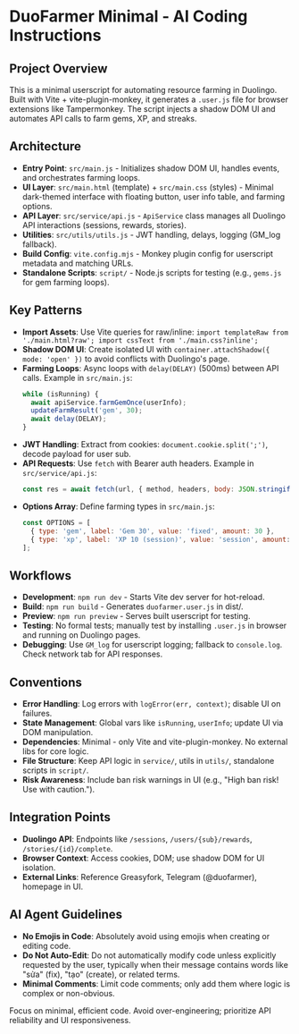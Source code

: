 # DuoFarmer Minimal - AI Coding Instructions

## Project Overview
This is a minimal userscript for automating resource farming in Duolingo. Built with Vite + vite-plugin-monkey, it generates a `.user.js` file for browser extensions like Tampermonkey. The script injects a shadow DOM UI and automates API calls to farm gems, XP, and streaks.

## Architecture
- **Entry Point**: `src/main.js` - Initializes shadow DOM UI, handles events, and orchestrates farming loops.
- **UI Layer**: `src/main.html` (template) + `src/main.css` (styles) - Minimal dark-themed interface with floating button, user info table, and farming options.
- **API Layer**: `src/service/api.js` - `ApiService` class manages all Duolingo API interactions (sessions, rewards, stories).
- **Utilities**: `src/utils/utils.js` - JWT handling, delays, logging (GM_log fallback).
- **Build Config**: `vite.config.mjs` - Monkey plugin config for userscript metadata and matching URLs.
- **Standalone Scripts**: `script/` - Node.js scripts for testing (e.g., `gems.js` for gem farming loops).

## Key Patterns
- **Import Assets**: Use Vite queries for raw/inline: `import templateRaw from './main.html?raw'; import cssText from './main.css?inline';`
- **Shadow DOM UI**: Create isolated UI with `container.attachShadow({ mode: 'open' })` to avoid conflicts with Duolingo's page.
- **Farming Loops**: Async loops with `delay(DELAY)` (500ms) between API calls. Example in `src/main.js`:
  ```javascript
  while (isRunning) {
    await apiService.farmGemOnce(userInfo);
    updateFarmResult('gem', 30);
    await delay(DELAY);
  }
  ```
- **JWT Handling**: Extract from cookies: `document.cookie.split(';')`, decode payload for user sub.
- **API Requests**: Use `fetch` with Bearer auth headers. Example in `src/service/api.js`:
  ```javascript
  const res = await fetch(url, { method, headers, body: JSON.stringify(payload) });
  ```
- **Options Array**: Define farming types in `src/main.js`:
  ```javascript
  const OPTIONS = [
    { type: 'gem', label: 'Gem 30', value: 'fixed', amount: 30 },
    { type: 'xp', label: 'XP 10 (session)', value: 'session', amount: 10 }
  ];
  ```

## Workflows
- **Development**: `npm run dev` - Starts Vite dev server for hot-reload.
- **Build**: `npm run build` - Generates `duofarmer.user.js` in dist/.
- **Preview**: `npm run preview` - Serves built userscript for testing.
- **Testing**: No formal tests; manually test by installing `.user.js` in browser and running on Duolingo pages.
- **Debugging**: Use `GM_log` for userscript logging; fallback to `console.log`. Check network tab for API responses.

## Conventions
- **Error Handling**: Log errors with `logError(err, context)`; disable UI on failures.
- **State Management**: Global vars like `isRunning`, `userInfo`; update UI via DOM manipulation.
- **Dependencies**: Minimal - only Vite and vite-plugin-monkey. No external libs for core logic.
- **File Structure**: Keep API logic in `service/`, utils in `utils/`, standalone scripts in `script/`.
- **Risk Awareness**: Include ban risk warnings in UI (e.g., "High ban risk! Use with caution.").

## Integration Points
- **Duolingo API**: Endpoints like `/sessions`, `/users/{sub}/rewards`, `/stories/{id}/complete`.
- **Browser Context**: Access cookies, DOM; use shadow DOM for UI isolation.
- **External Links**: Reference Greasyfork, Telegram (@duofarmer), homepage in UI.

## AI Agent Guidelines
- **No Emojis in Code**: Absolutely avoid using emojis when creating or editing code.
- **Do Not Auto-Edit**: Do not automatically modify code unless explicitly requested by the user, typically when their message contains words like "sửa" (fix), "tạo" (create), or related terms.
- **Minimal Comments**: Limit code comments; only add them where logic is complex or non-obvious.

Focus on minimal, efficient code. Avoid over-engineering; prioritize API reliability and UI responsiveness.